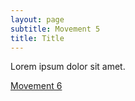 ```yaml
---
layout: page
subtitle: Movement 5
title: Title
---
```


Lorem ipsum dolor sit amet.

<a class="link" href="/movement-6">Movement 6</a>
